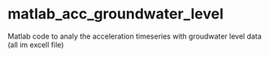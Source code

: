 # matlab_acc_groundwater_level
Matlab code to analy the acceleration timeseries with groudwater level data (all im excell file)
